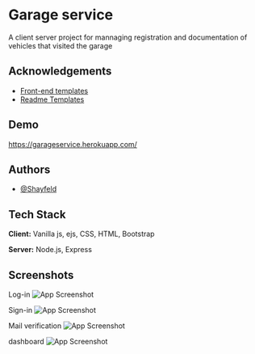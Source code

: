 
# Garage service

A client server project for mannaging registration and documentation of vehicles that visited the garage 
## Acknowledgements

 - [Front-end templates](https://startbootstrap.com/theme/sb-admin-2)
 - [Readme Templates](https://awesomeopensource.com/project/elangosundar/awesome-README-templates)

## Demo

https://garageservice.herokuapp.com/

## Authors

- [@Shayfeld](https://github.com/shayfeld)


## Tech Stack

**Client:** Vanilla js, ejs, CSS, HTML, Bootstrap

**Server:** Node.js, Express


## Screenshots

Log-in
![App Screenshot](https://i.ibb.co/3SW3J33/Log-in.jpg)

Sign-in
![App Screenshot](https://i.ibb.co/TL9vJLD/Register.jpg)

Mail verification
![App Screenshot](https://i.ibb.co/c823mxQ/Email-verification.jpg)

dashboard
![App Screenshot](https://i.ibb.co/X7ck1mQ/dashboard.jpg)



